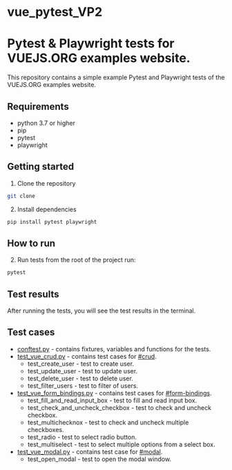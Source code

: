 # vue_pytest_VP2
Pytest & Playwright tests for VUEJS.ORG examples website.
=========================================================

This repository contains a simple example Pytest and Playwright tests of the VUEJS.ORG examples website.

## Requirements
- python 3.7 or higher
- pip
- pytest
- playwright

## Getting started
1. Clone the repository
```bash
git clone
```
2. Install dependencies
```bash
pip install pytest playwright
```

## How to run

2. Run tests
from the root of the project run:
```bash
pytest
```

## Test results
After running the tests, you will see the test results in the terminal.

## Test cases
- [conftest.py](tests/conftest.py) - contains fixtures, variables and functions for the tests.
- [test_vue_crud.py](tests/test_vue_crud.py) - contains test cases for [#crud](https://vuejs.org/examples/#crud).
  - test_create_user - test to create user.
  - test_update_user - test to update user.
  - test_delete_user - test to delete user.
  - test_filter_users - test to filter of users.
- [test_vue_form_bindings.py](tests/test_vue_form_bindings.py) - contains test cases for [#form-bindings](https://vuejs.org/examples/#form-bindings).
  - test_fill_and_read_input_box - test to fill and read input box.
  - test_check_and_uncheck_checkbox - test to check and uncheck checkbox.
  - test_multichecknox - test to check and uncheck multiple checkboxes.
  - test_radio - test to select radio button.
  - test_multiselect - test to select multiple options from a select box.
- [test_vue_modal.py](tests/test_vue_modal.py) - contains test case for [#modal](https://vuejs.org/examples/#modal).
  - test_open_modal - test to open the modal window.

 


